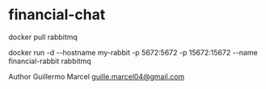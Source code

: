 # financial-chat

docker pull rabbitmq

docker run -d --hostname my-rabbit -p 5672:5672 -p 15672:15672 --name financial-rabbit rabbitmq


Author Guillermo Marcel
guille.marcel04@gmail.com
